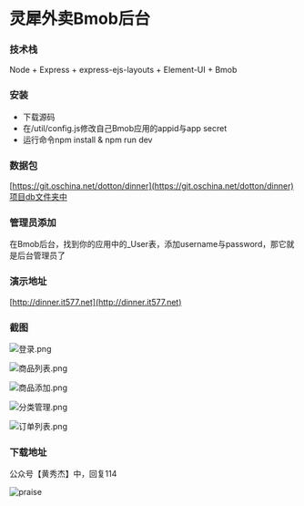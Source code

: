 # 灵犀外卖Bmob后台

### 技术栈

Node + Express + express-ejs-layouts + Element-UI + Bmob

### 安装

- 下载源码
- 在/util/config.js修改自己Bmob应用的appid与app secret
- 运行命令npm install & npm run dev

### 数据包

[https://git.oschina.net/dotton/dinner](https://git.oschina.net/dotton/dinner)项目db文件夹中

### 管理员添加

在Bmob后台，找到你的应用中的_User表，添加username与password，那它就是后台管理员了

### 演示地址

[http://dinner.it577.net](http://dinner.it577.net)

### 截图

![登录.png](http://upload-images.jianshu.io/upload_images/2599324-5775673246baafa5.png?imageMogr2/auto-orient/strip%7CimageView2/2/w/1240)

![商品列表.png](http://upload-images.jianshu.io/upload_images/2599324-26f2a15d27ef7c06.png?imageMogr2/auto-orient/strip%7CimageView2/2/w/1240)

![商品添加.png](http://upload-images.jianshu.io/upload_images/2599324-6e6fee4eaa465850.png?imageMogr2/auto-orient/strip%7CimageView2/2/w/1240)

![分类管理.png](http://upload-images.jianshu.io/upload_images/2599324-ae69e6020a94a0fe.png?imageMogr2/auto-orient/strip%7CimageView2/2/w/1240)

![订单列表.png](http://upload-images.jianshu.io/upload_images/2599324-3bb1784ab660bed1.png?imageMogr2/auto-orient/strip%7CimageView2/2/w/1240)


### 下载地址

公众号【黄秀杰】中，回复114

![praise](http://upload-images.jianshu.io/upload_images/2599324-ab0a16d0b5d0206b.jpg?imageMogr2/auto-orient/strip%7CimageView2/2/w/1240)
